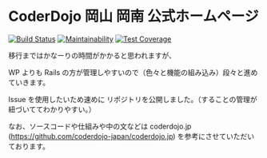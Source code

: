 # CoderDojo 岡山 岡南 公式ホームページ

[![Build Status](https://travis-ci.org/CoderDojo-Konan-Okayama/coderdojo-konan.jp.svg?branch=master)](https://travis-ci.org/CoderDojo-Konan-Okayama/coderdojo-konan.jp)
[![Maintainability](https://api.codeclimate.com/v1/badges/5dc68bf422fb19f6c628/maintainability)](https://codeclimate.com/github/CoderDojo-Konan-Okayama/coderdojo-konan.jp/maintainability)
[![Test Coverage](https://api.codeclimate.com/v1/badges/5dc68bf422fb19f6c628/test_coverage)](https://codeclimate.com/github/CoderDojo-Konan-Okayama/coderdojo-konan.jp/test_coverage)

移行まではかなーりの時間がかかると思われますが、

WP よりも Rails の方が管理しやすいので（色々と機能の組み込み）段々と進めていきます。

Issue を使用したいため速めに リポジトリを公開しました。（することの管理が紐づいててわかりやすい。）

なお、ソースコードや仕組みや中の文などは coderdojo.jp (https://github.com/coderdojo-japan/coderdojo.jp) を参考にさせていただいております。
